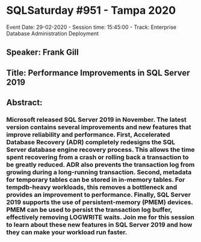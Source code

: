 # SQLSaturday #951 - Tampa 2020
Event Date: 29-02-2020 - Session time: 15:45:00 - Track: Enterprise Database Administration  Deployment
## Speaker: Frank Gill
## Title: Performance Improvements in SQL Server 2019
## Abstract:
### Microsoft released SQL Server 2019 in November.  The latest version contains several improvements and new features that improve reliability and performance.  First, Accelerated Database Recovery (ADR) completely redesigns the SQL Server database engine recovery process.  This allows the time spent recovering from a crash or rolling back a transaction to be greatly reduced.  ADR also prevents the transaction log from growing during a long-running transaction.  Second, metadata for temporary tables can be stored in in-memory tables.  For tempdb-heavy workloads, this removes a bottleneck and provides an improvement to performance.  Finally, SQL Server 2019 supports the use of persistent-memory (PMEM) devices.  PMEM can be used to persist the transaction log buffer, effectively removing LOGWRITE waits.  Join me for this session to learn about these new features in SQL Server 2019 and how they can make your workload run faster.
